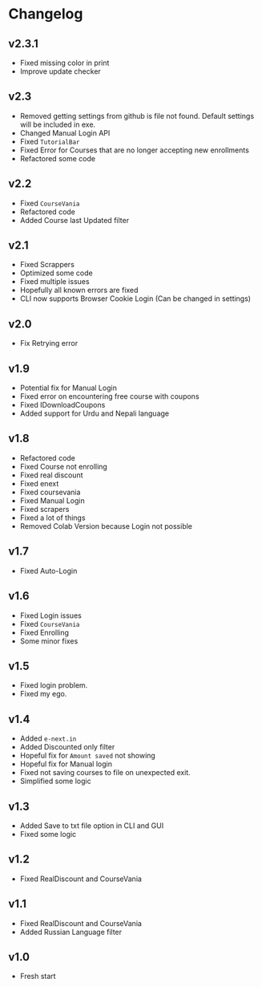 # Changelog


## v2.3.1

- Fixed missing color in print
- Improve update checker


## v2.3

- Removed getting settings from github is file not found. Default settings will be included in exe.
- Changed Manual Login API
- Fixed `TutorialBar`
- Fixed Error for Courses that are no longer accepting new enrollments
- Refactored some code

## v2.2

- Fixed `CourseVania`
- Refactored code
- Added Course last Updated filter

## v2.1

- Fixed Scrappers
- Optimized some code
- Fixed multiple issues
- Hopefully all known errors are fixed
- CLI now supports Browser Cookie Login (Can be changed in settings)

## v2.0

- Fix Retrying error

## v1.9

- Potential fix for Manual Login
- Fixed error on encountering free course with coupons
- Fixed IDownloadCoupons
- Added support for Urdu and Nepali language

## v1.8

- Refactored code
- Fixed Course not enrolling
- Fixed real discount
- Fixed enext
- Fixed coursevania
- Fixed Manual Login
- Fixed scrapers
- Fixed a lot of things
- Removed Colab Version because Login not possible

## v1.7

- Fixed Auto-Login

## v1.6

- Fixed Login issues
- Fixed `CourseVania`
- Fixed Enrolling
- Some minor fixes

## v1.5

- Fixed login problem.
- Fixed my ego.

## v1.4

- Added `e-next.in`
- Added Discounted only filter
- Hopeful fix for `Amount saved` not showing
- Hopeful fix for Manual login
- Fixed not saving courses to file on unexpected exit.
- Simplified some logic

## v1.3

- Added Save to txt file option in CLI and GUI
- Fixed some logic

## v1.2

- Fixed RealDiscount and CourseVania

## v1.1

- Fixed RealDiscount and CourseVania
- Added Russian Language filter

## v1.0

- Fresh start

